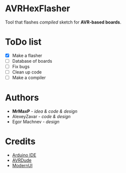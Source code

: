 # AVRHexFlasher
Tool that flashes *compiled* sketch for **AVR-based boards**.

# ToDo list
- [x] Make a flasher
- [ ] Database of boards
- [ ] Fix bugs
- [ ] Clean up code
- [ ] Make a compiler

# Authors
- **MrMaxP** - *idea & code & design*
- AlexeyZavar - *code & design*
- Egor Machnev - *design*

# Credits
- [Arduino IDE](https://github.com/arduino/Arduino)
- [AVRDude](https://savannah.nongnu.org/projects/avrdude/)
- [ModernUI](https://github.com/dennismagno/metroframework-modern-ui)
